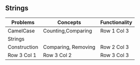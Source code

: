 ## Strings

| Problems   |  Concepts            | Functionality |
|------------|----------------------|---------------|
| CamelCase  | Counting,Comparing   | Row 1 Col 3   |
| Strings
 Construction|Comparing, Removing   | Row 2 Col 3   |
| Row 3 Col 1| Row 3 Col 2          | Row 3 Col 3   |
